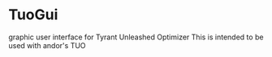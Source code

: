 # TuoGui
graphic user interface for Tyrant Unleashed Optimizer
This is intended to be used with andor's TUO

